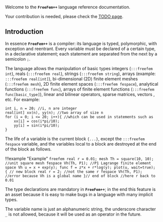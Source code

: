 Welcome to the __`FreeFem++`__ language reference documentation.

Your contribution is needed, please check the [TODO page](TODO/).

## Introduction

In essence __`FreeFem++`__ is a compiler: its language is typed, polymorphic, with exception and reentrant. Every variable must be declared of a certain type, in a declarative statement; each statement are separated from the next by a semicolon `;`.

The language allows the manipulation of basic types integers (`:::freefem int`), reals (`:::freefem real`), strings (`:::freefem string`),
arrays (example: `:::freefem real[int]`), bi-dimensional (2D) finite element meshes (`:::freefem mesh`), 2D finite element spaces (`:::freefem fespace`), analytical functions (`:::freefem func`), arrays of finite element functions (`:::freefem func[basic_type]`), linear and bilinear operators, sparse matrices, vectors , etc. For example:

```freefem
int i, n = 20; //i, n are integer
real[int] xx(n), yy(n); //two array of size n
for (i = 0; i <= 20; i++){ //which can be used in statements such as
	xx[i] = cos(i*pi/10);
	yy[i] = sin(i*pi/10);
}
```

The life of a variable is the current block `{...}`, except the `:::freefem fespace` variable, and the variables local to a block are destroyed at the end of the block as follows.

!!!example "Example"
	```freefem
	real r = 0.01;
	mesh Th = square(10, 10); //unit square mesh
	fespace Vh(Th, P1); //P1 Lagrange finite element space
	Vh u = x + exp(y);
	func f = z*x + r*log(y);
	plot(u, wait=true);
	{ // new block
		real r = 2; //not the same r
		fespace Vh(Th, P1); //error because Vh is a global name
	}// end of block
	//here r back to 0.01
	```

The type declarations are mandatory in __`FreeFem++`__; in the end this feature is an asset because it is easy to make bugs in a language with many implicit types.

The variable name is just an alphanumeric string, the underscore character `_` is not allowed, because it will be used as an operator in the future.
